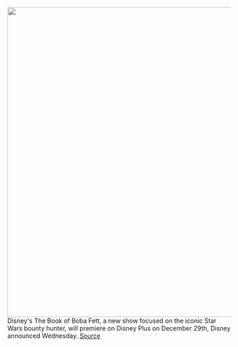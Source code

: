 <img src='https://cdn.vox-cdn.com/thumbor/mutCKf_ocf46b88-T4wnSY-stmc=/0x0:3840x1610/1200x800/filters:focal(1613x498:2227x1112)/cdn.vox-cdn.com/uploads/chorus_image/image/69925958/huc2_ff_003556_19dc1374.0.jpeg' width='700px' /><br/>
Disney's The Book of Boba Fett, a new show focused on the iconic Star Wars bounty hunter, will premiere on Disney Plus on December 29th, Disney announced Wednesday.
<a href='https://www.theverge.com/2021/9/29/22700329/disney-plus-the-book-of-boba-fett-star-wars-release-date'> Source <a/>
